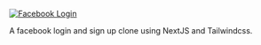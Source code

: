 
[![Facebook Login](https://github.com/superxp360/facebook-login/assets/125215449/acbab976-695d-4d10-a5e4-f2679534a968)](https://fakebook-login-page.web.app/)

A facebook login and sign up clone using NextJS and Tailwindcss.
